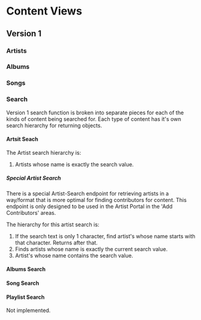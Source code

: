 # Content Views

## Version 1

### Artists

### Albums

### Songs

### Search

Version 1 search function is broken into separate pieces for each of the kinds of content being searched for.
Each type of content has it's own search hierarchy for returning objects.

#### Artsit Seach

The Artist search hierarchy is:
1. Artists whose name is exactly the search value.

##### Special Artist Search

There is a special Artist-Search endpoint for retrieving artists in a way/format that is more optimal for finding contributors for content.
This endpoint is only designed to be used in the Artist Portal in the 'Add Contributors' areas. 

The hierarchy for this artist search is:
1. If the search text is only 1 character, find artist's whose name starts with that character. Returns after that.
2. Finds artists whose name is exactly the current search value.
3. Artist's whose name contains the search value.

#### Albums Search

#### Song Search

#### Playlist Search

Not implemented.

